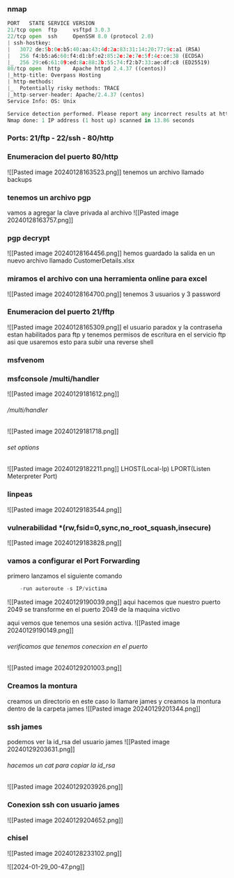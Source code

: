 ### nmap 
```python
PORT   STATE SERVICE VERSION
21/tcp open  ftp     vsftpd 3.0.3
22/tcp open  ssh     OpenSSH 8.0 (protocol 2.0)
| ssh-hostkey: 
|   3072 de:5b:0e:b5:40:aa:43:4d:2a:83:31:14:20:77:9c:a1 (RSA)
|   256 f4:b5:a6:60:f4:d1:bf:e2:85:2e:2e:7e:5f:4c:ce:38 (ECDSA)
|_  256 29:e6:61:09:ed:8a:88:2b:55:74:f2:b7:33:ae:df:c8 (ED25519)
80/tcp open  http    Apache httpd 2.4.37 ((centos))
|_http-title: Overpass Hosting
| http-methods: 
|_  Potentially risky methods: TRACE
|_http-server-header: Apache/2.4.37 (centos)
Service Info: OS: Unix

Service detection performed. Please report any incorrect results at https://nmap.org/submit/ .
Nmap done: 1 IP address (1 host up) scanned in 13.86 seconds
```
### Ports: 21/ftp - 22/ssh - 80/http

### Enumeracion del puerto 80/http

![[Pasted image 20240128163523.png]]
tenemos un archivo llamado backups

### tenemos un archivo pgp
vamos a agregar la clave privada al archivo 
![[Pasted image 20240128163757.png]]

### pgp decrypt

![[Pasted image 20240128164456.png]]
hemos guardado la salida en un nuevo archivo llamado CustomerDetails.xlsx

### miramos el archivo con una herramienta online para excel

![[Pasted image 20240128164700.png]]
tenemos 3 usuarios y 3 password

### Enumeracion del puerto 21/fftp

![[Pasted image 20240128165309.png]]
el usuario paradox y la contraseña estan habilitados para ftp y tenemos permisos de escritura en el servicio ftp asi que usaremos esto para subir una reverse shell

### msfvenom 

### msfconsole /multi/handler

![[Pasted image 20240129181612.png]]

###### /multi/handler
![[Pasted image 20240129181718.png]]

###### set options

![[Pasted image 20240129182211.png]]
LHOST(Local-Ip) LPORT(Listen Meterpreter Port) 


### linpeas

![[Pasted image 20240129183544.png]]

### vulnerabilidad *(rw,fsid=0,sync,no_root_squash,insecure)

![[Pasted image 20240129183828.png]]

### vamos a configurar el Port Forwarding 
primero lanzamos el siguiente comando
```python 
	-run autoroute -s IP/victima
```
![[Pasted image 20240129190039.png]]
aqui hacemos que nuestro puerto 2049 se transforme en el puerto 2049 de la maquina victivo

aqui vemos que  tenemos una sesión activa. 
![[Pasted image 20240129190149.png]]
###### verificamos que tenemos conecxion en el puerto
![[Pasted image 20240129201003.png]]
### Creamos la montura
creamos un directorio en este caso lo llamare james y creamos la montura dentro de la carpeta james
![[Pasted image 20240129201344.png]]

### ssh james
podemos ver la id_rsa del usuario james
![[Pasted image 20240129203631.png]]

###### hacemos un cat para copiar la id_rsa
![[Pasted image 20240129203926.png]]

### Conexion ssh con usuario james

![[Pasted image 20240129204652.png]]

















### chisel
![[Pasted image 20240128233102.png]]

![[2024-01-29_00-47.png]]

